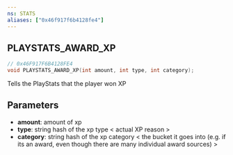 ```yaml
---
ns: STATS
aliases: ["0x46f917f6b4128fe4"]
---
```

## PLAYSTATS_AWARD_XP

```c
// 0x46F917F6B4128FE4
void PLAYSTATS_AWARD_XP(int amount, int type, int category);
```

Tells the PlayStats that the player won XP


## Parameters
* **amount**: amount of xp
* **type**: string hash of the xp type < actual XP reason >
* **category**: string hash of the xp category < the bucket it goes into (e.g. if its an award, even though there are many individual award sources) >

